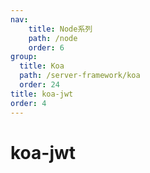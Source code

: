 ```yaml
---
nav:
    title: Node系列
    path: /node
    order: 6
group:
  title: Koa
  path: /server-framework/koa
  order: 24
title: koa-jwt
order: 4
---
```


# koa-jwt
